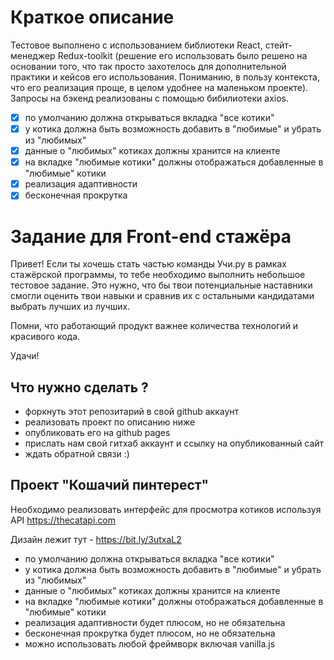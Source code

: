 # Краткое описание

Тестовое выполнено с использованием библиотеки React, стейт-менеджер Redux-toolkit (решение его использовать было решено на основании того, что так просто захотелось для дополнительной практики и кейсов его использования. Пониманию, в пользу контекста, что его реализация проще, в целом удобнее на маленьком проекте). Запросы на бэкенд реализованы с помощью бибилиотеки axios.
-[x] по умолчанию должна открываться вкладка "все котики"
-[x] у котика должна быть возможность добавить в "любимые" и убрать из "любимых"
-[x] данные о "любимых" котиках должны хранится на клиенте
-[x] на вкладке "любимые котики" должны отображаться добавленные в "любимые" котики
-[x] реализация адаптивности
-[x] бесконечная прокрутка

# Задание для Front-end стажёра

Привет! Если ты хочешь стать частью команды Учи.ру в рамках стажёрской программы, 
то тебе необходимо выполнить небольшое тестовое задание. Это нужно, что бы твои 
потенциальные наставники смогли оценить твои навыки и сравнив их с остальными
кандидатами выбрать лучших из лучших. 

Помни, что работающий продукт важнее количества технологий и красивого кода. 

Удачи!

## Что нужно сделать ?

- форкнуть этот репозитарий в свой github аккаунт
- реализовать проект по описанию ниже
- опубликовать его на github pages
- прислать нам свой гитхаб аккаунт и ссылку на опубликованный сайт
- ждать обратной связи :)

## Проект "Кошачий пинтерест"

Необходимо реализовать интерфейс для просмотра котиков используя API https://thecatapi.com

Дизайн лежит тут - https://bit.ly/3utxaL2

- по умолчанию должна открываться вкладка "все котики"
- у котика должна быть возможность добавить в "любимые" и убрать из "любимых"
- данные о "любимых" котиках должны хранится на клиенте
- на вкладке "любимые котики" должны отображаться добавленные в "любимые" котики
- реализация адаптивности будет плюсом, но не обязательна
- бесконечная прокрутка будет плюсом, но не обязательна
- можно использовать любой фреймворк включая vanilla.js
